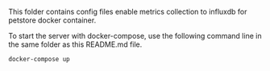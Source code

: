 This folder contains config files enable metrics collection to influxdb for petstore docker container.

To start the server with docker-compose, use the following command line in the same folder
as this README.md file.

```
docker-compose up
```
